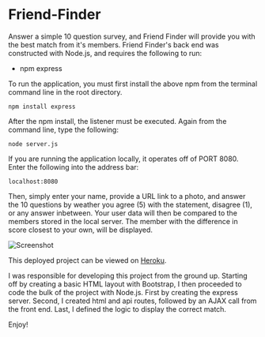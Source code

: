 # Friend-Finder

Answer a simple 10 question survey, and Friend Finder will provide you with the best match from it's members.  Friend Finder's back end was constructed with Node.js, and requires the following to run:

* npm express

To run the application, you must first install the above npm from the terminal command line in the root directory.

```npm install express```

After the npm install, the listener must be executed.  Again from the command line, type the following:

```node server.js```

If you are running the application locally, it operates off of PORT 8080.  Enter the following into the address bar:

```localhost:8080```

Then, simply enter your name, provide a URL link to a photo, and answer the 10 questions by weather you agree (5) with the statement, disagree (1), or any answer inbetween.  Your user data will then be compared to the members stored in the local server.  The member with the difference in score closest to your own, will be displayed.

![Screenshot](./images/screenshot.png)

This deployed project can be viewed on [Heroku](https://friend-finder1999.herokuapp.com/).

I was responsible for developing this project from the ground up.  Starting off by creating a basic HTML layout with Bootstrap, I then proceeded to code the bulk of the project with Node.js.  First by creating the express server.  Second, I created  html and api routes, followed by an AJAX call from the front end.  Last, I defined the logic to display the correct match.

Enjoy!
